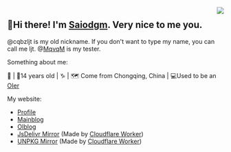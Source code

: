 <img align='right' src='https://files.imgdb.cn/static/images/8b/55/62ecc09c8c61dc3b8e198b55.jpg'>

## 🎉Hi there! I'm [Saiodgm](https://github.com/cqbzljt). Very nice to me you.

@cqbzljt is my old nickname. If you don't want to type my name, you can call me ljt. @[MqvqM](https://github.com/MqvqM) is my tester.

Something about me:

👩 | 🍰14 years old | ♑ | :world_map: Come from Chongqing, China | 💻Used to be an [OIer](https://oier.baoshuo.dev/)

My website:

- [Profile](https://saiodgm.gq)
- [Mainblog](https://blog.saiodgm.gq)
- [OIblog](https://oi.saiodgm.gq)
- [JsDelivr Mirror](https://j.saiodgm.gq) (Made by [Cloudflare Worker](https://workers.cloudflare.com/))
- [UNPKG Mirror](https://u.saiodgm.gq) (Made by [Cloudflare Worker](https://workers.cloudflare.com/))
